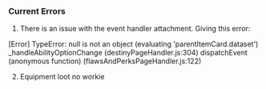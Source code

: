 ### Current Errors

1. There is an issue with the event handler attachment. Giving this error:

[Error] TypeError: null is not an object (evaluating 'parentItemCard.dataset')
	_handleAbilityOptionChange (destinyPageHandler.js:304)
	dispatchEvent
	(anonymous function) (flawsAndPerksPageHandler.js:122)

2. Equipment loot no workie